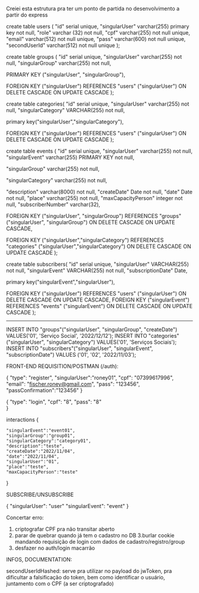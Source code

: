Creiei esta estrutura pra ter um ponto de partida no desenvolvimento a partir do express

create table users (
"id" serial unique,
"singularUser" varchar(255) primary key not null,
"role" varchar (32) not null,
"cpf" varchar(255) not null unique,
"email" varchar(512) not null unique,
"pass" varchar(600) not null unique,
"secondUserId" varchar(512) not null unique
);

create table groups (
"id" serial unique,
"singularUser" varchar(255) not null,
"singularGroup" varchar(255) not null,

PRIMARY KEY ("singularUser", "singularGroup"),

FOREIGN KEY ("singularUser") REFERENCES "users" ("singularUser") ON DELETE CASCADE ON UPDATE CASCADE
);

create table categories(
"id" serial unique,
"singularUser" varchar(255) not null,
"singularCategory" VARCHAR(255) not null,

primary key("singularUser","singularCategory"),

FOREIGN KEY ("singularUser") REFERENCES "users" ("singularUser") ON DELETE CASCADE ON UPDATE CASCADE
);

create table events (
"id" serial unique,
"singularUser" varchar(255) not null,
"singularEvent" varchar(255) PRIMARY KEY not null,

"singularGroup" varchar(255) not null,

"singularCategory" varchar(255) not null,

"description" varchar(8000) not null,
"createDate" Date not null,
"date" Date not null,
"place" varchar(255) not null,
"maxCapacityPerson" integer not null,
"subscriberNumber" varchar(32),

FOREIGN KEY ("singularUser", "singularGroup") REFERENCES "groups" ("singularUser", "singularGroup") ON DELETE CASCADE ON UPDATE CASCADE,

FOREIGN KEY ("singularUser","singularCategory") REFERENCES "categories" ("singularUser","singularCategory") ON DELETE CASCADE ON UPDATE CASCADE
);

create table subscribers(
"id" serial unique,
"singularUser" VARCHAR(255) not null,
"singularEvent" VARCHAR(255) not null,
"subscriptionDate" Date,

primary key("singularEvent","singularUser"),

FOREIGN KEY ("singularUser") REFERENCES "users" ("singularUser") ON DELETE CASCADE ON UPDATE CASCADE,
FOREIGN KEY ("singularEvent") REFERENCES "events" ("singularEvent") ON DELETE CASCADE ON UPDATE CASCADE
);

---

INSERT INTO "groups"("singularUser", "singularGroup", "createDate") VALUES('01', 'Serviço Social', '2022/12/12');
INSERT INTO "categories"("singularUser", "singularCategory") VALUES('01', 'Serviços Sociais');
INSERT INTO "subscribers"("singularUser", "singularEvent", "subscriptionDate") VALUES ('01', '02', '2022/11/03');

FRONT-END REQUISITION/POSTMAN (/auth):

{
"type": "register",
"singularUser":"roney01",
"cpf": "07399617996",
"email": "fischer.roney@gmail.com",
"pass": "123456",
"passConfirmation":"123456"
}

{
"type": "login",
"cpf": "8",
"pass": "8"  
}

interactions
{

    "singularEvent":"event01",
    "singularGroup":"group01",
    "singularCategory":"category01",
    "description":"teste",
    "createDate":"2022/11/04",
    "date":"2022/11/04",
    "singularUser":"01",
    "place":"teste",
    "maxCapacityPerson":"teste"

}

SUBSCRIBE/UNSUBSCRIBE

{
"singularUser": "user"
"singularEvent": "event"
}

Concertar erro:

1. criptografar CPF pra não transitar aberto
2. parar de quebrar quando já tem o cadastro no DB
   3.burlar cookie mandando requisição de login com dados de cadastro/registro/group
3. desfazer no auth/login macarrão

INFOS, DOCUMENTATION:

secondUserIdHashed: serve pra utilizar no payload do jwToken, pra dificultar a falsificação do token, bem como identificar o usuário, juntamento com o CPF (a ser criptografado)
